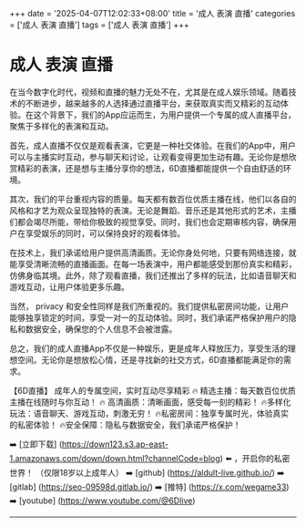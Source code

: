 +++
date = '2025-04-07T12:02:33+08:00'
title = '成人 表演 直播'
categories = ['成人 表演 直播']
tags = ['成人 表演 直播']
+++

# 成人 表演 直播

在当今数字化时代，视频和直播的魅力无处不在，尤其是在成人娱乐领域。随着技术的不断进步，越来越多的人选择通过直播平台，来获取真实而又精彩的互动体验。在这个背景下，我们的App应运而生，为用户提供一个专属的成人直播平台，聚焦于多样化的表演和互动。

首先，成人直播不仅仅是观看表演，它更是一种社交体验。在我们的App中，用户可以与主播实时互动，参与聊天和讨论，让观看变得更加生动有趣。无论你是想欣赏精彩的表演，还是想与主播分享你的想法，6D直播都能提供一个自由舒适的环境。

其次，我们的平台重视内容的质量。每天都有数百位优质主播在线，他们以各自的风格和才艺为观众呈现独特的表演。无论是舞蹈、音乐还是其他形式的艺术，主播们都会竭尽所能，带给你极致的视觉享受。同时，我们也会定期审核内容，确保用户在享受娱乐的同时，可以保持良好的观看体验。

在技术上，我们承诺给用户提供高清画质。无论你身处何地，只要有网络连接，就能享受清晰流畅的直播画面。在每一场表演中，用户都能感受到那份真实和精彩，仿佛身临其境。此外，除了观看直播，我们还推出了多样的玩法，比如语音聊天和游戏互动，让用户体验更多乐趣。

当然， privacy 和安全性同样是我们所重视的。我们提供私密房间功能，让用户能够独享锁定的时间，享受一对一的互动体验。同时，我们承诺严格保护用户的隐私和数据安全，确保您的个人信息不会被泄露。

总之，我们的成人直播App不仅是一种娱乐，更是成年人释放压力，享受生活的理想空间。无论你是想放松心情，还是寻找新的社交方式，6D直播都能满足你的需求。

【6D直播】 
成年人的专属空间，实时互动尽享精彩 
🔥 精选主播：每天数百位优质主播在线随时与你互动！ 
🔥 高清画质：清晰画面，感受每一刻的精彩！ 
🔥多样化玩法：语音聊天、游戏互动，刺激无穷！ 
🔥私密房间：独享专属时光，体验真实的私密体验！ 
🔥安全保障：隐私与数据安全，我们承诺严格保护！

➡️ [立即下载] (https://down123.s3.ap-east-1.amazonaws.com/down/down.html?channelCode=blog) ⬅️ ，开启你的私密世界！ 
（仅限18岁以上成年人） 
➡️ [github] (https://aldult-live.github.io/) 
➡️ [gitlab] (https://seo-09598d.gitlab.io/) 
➡️ [推特] (https://x.com/wegame33) 
➡️ [youtube] (https://www.youtube.com/@6Dlive)

---
